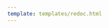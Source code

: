 ```yaml
---
template: templates/redoc.html
---
```


<redoc spec-url="{{base_path}}/apis/restapis/scim2-resource-types.yaml" theme='{{redoc_theme}}'></redoc>